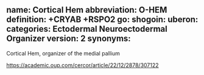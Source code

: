 name: Cortical Hem
abbreviation: O-HEM
definition: +CRYAB +RSPO2
go:
shogoin: 
uberon: 
categories: Ectodermal Neuroectodermal Organizer
version: 2
synonyms:
---

Cortical Hem, organizer of the medial pallium

https://academic.oup.com/cercor/article/22/12/2878/307122